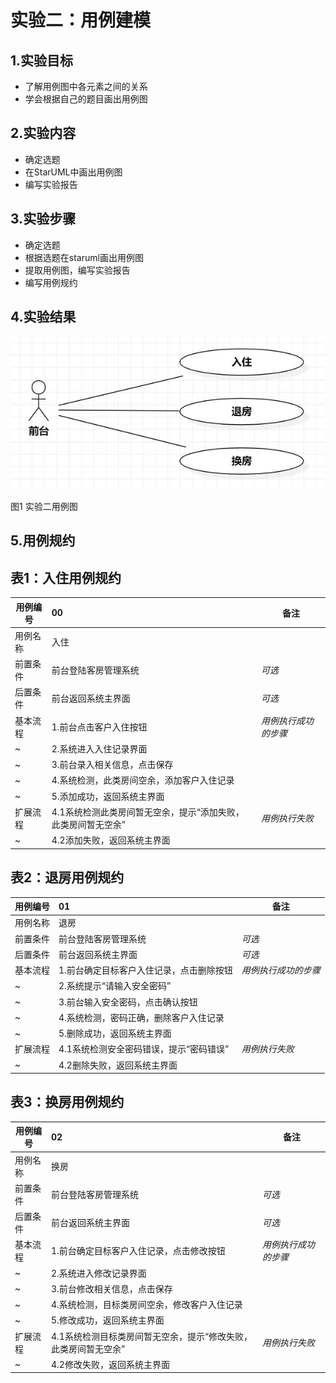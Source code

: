 # 实验二：用例建模 

## 1.实验目标
- 了解用例图中各元素之间的关系
- 学会根据自己的题目画出用例图
## 2.实验内容
- 确定选题
- 在StarUML中画出用例图
- 编写实验报告
## 3.实验步骤
- 确定选题
- 根据选题在staruml画出用例图
- 提取用例图，编写实验报告
- 编写用例规约
## 4.实验结果

![实验二用例图](./lab2.jpg)

图1 实验二用例图


## 5.用例规约
## 表1：入住用例规约

用例编号  | 00 | 备注  
-|:-|-  
用例名称  | 入住  |   
前置条件  | 前台登陆客房管理系统     | *可选*   
后置条件  | 前台返回系统主界面     | *可选*   
基本流程  | 1.前台点击客户入住按钮  |*用例执行成功的步骤*    
~| 2.系统进入入住记录界面  |   
~| 3.前台录入相关信息，点击保存   |   
~| 4.系统检测，此类房间空余，添加客户入住记录   |   
~| 5.添加成功，返回系统主界面   |  
扩展流程  | 4.1系统检测此类房间暂无空余，提示“添加失败，此类房间暂无空余”   |*用例执行失败*    
~| 4.2添加失败，返回系统主界面   |  



## 表2：退房用例规约

用例编号  | 01 | 备注  
-|:-|-  
用例名称  | 退房  |   
前置条件  | 前台登陆客房管理系统     | *可选*   
后置条件  | 前台返回系统主界面     | *可选*   
基本流程  | 1.前台确定目标客户入住记录，点击删除按钮  |*用例执行成功的步骤*    
~| 2.系统提示“请输入安全密码”  |   
~| 3.前台输入安全密码，点击确认按钮   |   
~| 4.系统检测，密码正确，删除客户入住记录   |   
~| 5.删除成功，返回系统主界面   |  
扩展流程  | 4.1系统检测安全密码错误，提示“密码错误”  |*用例执行失败*    
~| 4.2删除失败，返回系统主界面   |  




## 表3：换房用例规约

用例编号  | 02 | 备注  
-|:-|-  
用例名称  | 换房  |   
前置条件  | 前台登陆客房管理系统     | *可选*   
后置条件  | 前台返回系统主界面     | *可选*   
基本流程  | 1.前台确定目标客户入住记录，点击修改按钮  |*用例执行成功的步骤*    
~| 2.系统进入修改记录界面  |   
~| 3.前台修改相关信息，点击保存   |   
~| 4.系统检测，目标类房间空余，修改客户入住记录   |   
~| 5.修改成功，返回系统主界面   |  
扩展流程  | 4.1系统检测目标类房间暂无空余，提示“修改失败，此类房间暂无空余”   |*用例执行失败*    
~| 4.2修改失败，返回系统主界面   |  
